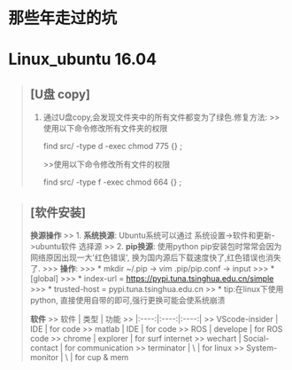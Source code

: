 # **__那些年走过的坑__**
# Linux_ubuntu 16.04 

> ## [U盘 copy]
> 1. 通过U盘copy,会发现文件夹中的所有文件都变为了绿色.修复方法:
    >>使用以下命令修改所有文件夹的权限 <p>find src/ -type d -exec chmod 775 {} \;</p>
    >>使用以下命令修改所有文件的权限 <p>find src/ -type f -exec chmod 664 {} \;</p>

> ## [软件安装]
> **换源操作**
    >> 1. __系统换源__: Ubuntu系统可以通过 系统设置->软件和更新->ubuntu软件 选择源
    >> 2. __pip换源__: 使用python pip安装包时常常会因为网络原因出现一大'红色错误', 换为国内源后下载速度快了,红色错误也消失了. 
        >>> __操作__: 
        >>> * mkdir ~/.pip -> vim .pip/pip.conf -> input 
        >>> * [global]
        >>> * index-url = https://pypi.tuna.tsinghua.edu.cn/simple
        >>> * trusted-host = pypi.tuna.tsinghua.edu.cn
    >> * tip:在linux下使用python, 直接使用自带的即可,强行更换可能会使系统崩溃        
>        
> **软件**
    >>  软件 | 类型 | 功能 
    >> |:----:|:----:|:----:|
    >> VScode-insider | IDE | for code
    >> matlab | IDE | for code
    >> ROS | develope | for ROS code
    >> chrome | explorer | for surf internet
    >> wechart | Social-contact | for communication
    >> terminator | \ | for linux
    >> System-monitor | \ | for cup & mem